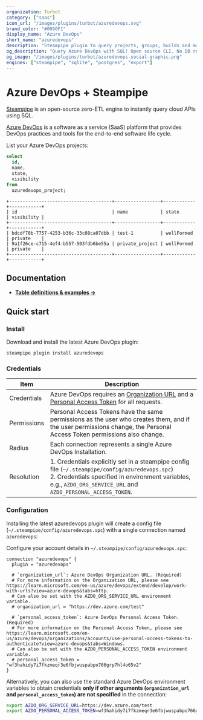 ```yaml
---
organization: Turbot
category: ["saas"]
icon_url: "/images/plugins/turbot/azuredevops.svg"
brand_color: "#0090F1"
display_name: "Azure DevOps"
short_name: "azuredevops"
description: "Steampipe plugin to query projects, groups, builds and more from Azure DevOps."
og_description: "Query Azure DevOps with SQL! Open source CLI. No DB required."
og_image: "/images/plugins/turbot/azuredevops-social-graphic.png"
engines: ["steampipe", "sqlite", "postgres", "export"]
---
```


# Azure DevOps + Steampipe

[Steampipe](https://steampipe.io) is an open-source zero-ETL engine to instantly query cloud APIs using SQL.

[Azure DevOps](https://dev.azure.com) is a software as a service (SaaS) platform that provides DevOps practices and tools for the end-to-end software life cycle.

List your Azure DevOps projects:

```sql
select
  id,
  name,
  state,
  visibility
from
  azuredevops_project;
```

```
+--------------------------------------+-----------------+------------+------------+
| id                                   | name            | state      | visibility |
+--------------------------------------+-----------------+------------+------------+
| bdcdf70b-7757-4253-b36c-33c08ca07dbb | test-1          | wellFormed | private    |
| 9a1f26ce-c715-4ef4-b557-503fdb6be55a | private_project | wellFormed | private    |
+--------------------------------------+-----------------+------------+------------+
```

## Documentation

- **[Table definitions & examples →](/plugins/turbot/azuredevops/tables)**

## Quick start

### Install

Download and install the latest Azure DevOps plugin:

```sh
steampipe plugin install azuredevops
```

### Credentials

| Item        | Description                                                                                                                                                                                                                                                                                                                                            |
| ----------- | ------------------------------------------------------------------------------------------------------------------------------------------------------------------------------------------------------------------------------------------------------------------------------------------------------------------------------------------------------ |
| Credentials | Azure DevOps requires an [Organization URL](https://learn.microsoft.com/en-us/azure/devops/extend/develop/work-with-urls?view=azure-devops&tabs=http) and a [Personal Access Token](https://learn.microsoft.com/en-us/azure/devops/organizations/accounts/use-personal-access-tokens-to-authenticate?view=azure-devops&tabs=Windows) for all requests. |
| Permissions | Personal Access Tokens have the same permissions as the user who creates them, and if the user permissions change, the Personal Access Token permissions also change.                                                                                                                                                                                  |
| Radius      | Each connection represents a single Azure DevOps Installation.                                                                                                                                                                                                                                                                                         |
| Resolution  | 1. Credentials explicitly set in a steampipe config file (`~/.steampipe/config/azuredevops.spc`)<br />2. Credentials specified in environment variables, e.g., `AZDO_ORG_SERVICE_URL` and `AZDO_PERSONAL_ACCESS_TOKEN`.                                                                                                                                |

### Configuration

Installing the latest azuredevops plugin will create a config file (`~/.steampipe/config/azuredevops.spc`) with a single connection named `azuredevops`:

Configure your account details in `~/.steampipe/config/azuredevops.spc`:

```hcl
connection "azuredevops" {
  plugin = "azuredevops"

  # `organization_url`: Azure DevOps Organization URL. (Required)
  # For more information on the Organization URL, please see https://learn.microsoft.com/en-us/azure/devops/extend/develop/work-with-urls?view=azure-devops&tabs=http.
  # Can also be set with the AZDO_ORG_SERVICE_URL environment variable.
  # organization_url = "https://dev.azure.com/test"

  # `personal_access_token`: Azure DevOps Personal Access Token. (Required)
  # For more information on the Personal Access Token, please see https://learn.microsoft.com/en-us/azure/devops/organizations/accounts/use-personal-access-tokens-to-authenticate?view=azure-devops&tabs=Windows.
  # Can also be set with the AZDO_PERSONAL_ACCESS_TOKEN environment variable.
  # personal_access_token = "wf3hahidy7i7fkzmeqr3e6fbjwuspabpo766grp7hl4o65v2"
}
```

Alternatively, you can also use the standard Azure DevOps environment variables to obtain credentials **only if other arguments (`organization_url` and `personal_access_token`) are not specified** in the connection:

```sh
export AZDO_ORG_SERVICE_URL=https://dev.azure.com/test
export AZDO_PERSONAL_ACCESS_TOKEN=wf3hahidy7i7fkzmeqr3e6fbjwuspabpo766grp7hl4o65v2
```
